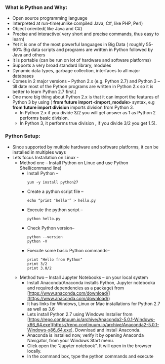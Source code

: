 ### What is Python and Why:
  * Open source programming language
  * Interpreted at run-time(unlike compiled Java, C#, like PHP, Perl)
  * Object oriented( like Java and C#)
  * Precise and interactive( very short and precise commands, thus easy to learn)
  * Yet it is one of the most powerful languages in Big Data ( roughly 55-60% Big data scripts and programs are written in Python followed by Java and others
  * It is portable (can be run on lot of hardware and software platforms)
  * Supports a very broad standard library, modules
  * Dynamic data types, garbage collection, interfaces to all major databases
  * Comes in 2 major versions – Python 2.x (e.g. Python 2.7) and Python 3 – till date most of the Python programs are written in Python 2.x so it is better to learn Python 2.7 first.)
  * One more big thing about Python 2.x is that it can import the features of Python 3 by using ( **from __future__ import <import_module>** syntax, e.g **from __future__ import division** imports division from Python 3. 
    * In Python 2.x if you divide 3/2 you will get answer as 1 as Python 2 performs basic division. 
    * In Python 3, it performs true division , if you divide 3/2 you get 1.5).
    
### Python Setup:
  * Since supported by multiple hardware and software platforms, it can be installed in multiples ways
  * Lets focus Installation on Linux - 
    * Method one – Install Python on Linuc and use Python Shell(command line)
      * Install Python – 
        ```
        yum -y install python27
        ```
      * Create a python script file – 
        ```
        echo “print ‘hello'” > hello.py
        ```
      * Execute the python script – 
        ```
        python hello.py
        ```
      * Check Python version– 
        ```
        python --version
        python -V
        ```  
      * Execute some basic Python commands– 
        ```
        print "Hello from Python"
        print 3/2
        print 3.0/2 
        ```  
    * Method two – Install Jupyter Notebooks – on your local system
      * Install Anaconda(Anaconda installs Python, Jupyter notebooka and required dependencies as a package) from [https://www.anaconda.com/download/](https://www.anaconda.com/download/)
      * It has links for Windows, Linux or Mac installations for Python 2.7 as well as 3.6
      * Lets install Python 2.7 using Windows Installer from [https://repo.continuum.io/archive/Anaconda2-5.0.1-Windows-x86_64.exe](https://repo.continuum.io/archive/Anaconda2-5.0.1-Windows-x86_64.exe). Download and install Anaconda.
      * Anaconda is installed now, verify it by opening Anaconda Navigator, from your Windows Start menu.
      * Click open the “Jupyter notebook“. It will open in the browser locally.
      * In the command box, type the python commands and execute
